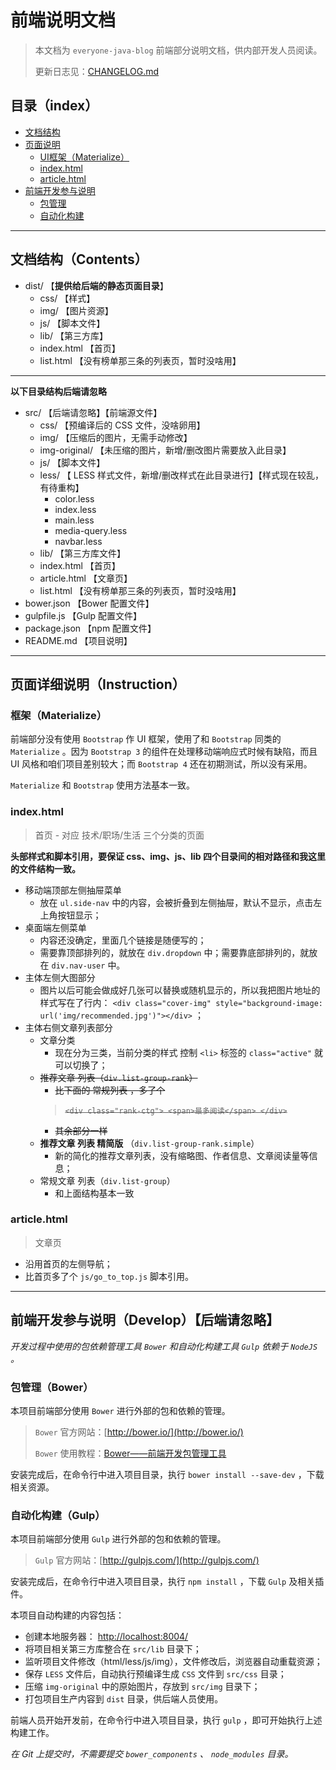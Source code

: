 # 前端说明文档

> 本文档为 `everyone-java-blog` 前端部分说明文档，供内部开发人员阅读。
> 
> 更新日志见：[CHANGELOG.md](https://github.com/xiaolongzuo/everyone-java-blog/blob/master/blog-front/README.md)

## 目录（index）

* [文档结构](#contents)
* [页面说明](#instruction)
    - [UI框架（Materialize）](#materialize)
    - [index.html](#indexhtml)
    - [article.html](#articlehtml)
* [前端开发参与说明](#develop)
    - [包管理](#bower)
    - [自动化构建](#gulp)


-----------------------------------------------------------------


## 文档结构（Contents）

* dist/                         【**提供给后端的静态页面目录**】
    - css/                      【样式】
    - img/                      【图片资源】
    - js/                       【脚本文件】
    - lib/                      【第三方库】
    - index.html                【首页】
    - list.html                 【没有榜单那三条的列表页，暂时没啥用】


-----------------------------------------------------------------


**以下目录结构后端请忽略**

* src/                          【后端请忽略】【前端源文件】
    - css/                      【预编译后的 CSS 文件，没啥卵用】
    - img/                      【压缩后的图片，无需手动修改】
    - img-original/             【未压缩的图片，新增/删改图片需要放入此目录】
    - js/                       【脚本文件】
    - less/                     【 LESS 样式文件，新增/删改样式在此目录进行】【样式现在较乱，有待重构】
        + color.less
        + index.less
        + main.less
        + media-query.less
        + navbar.less
    - lib/                      【第三方库文件】
    - index.html                【首页】
    - article.html              【文章页】
    - list.html                 【没有榜单那三条的列表页，暂时没啥用】
* bower.json                    【Bower 配置文件】
* gulpfile.js                   【Gulp 配置文件】
* package.json                  【npm 配置文件】
* README.md                     【项目说明】


-----------------------------------------------------------------


## 页面详细说明（Instruction）

### 框架（Materialize）

前端部分没有使用 `Bootstrap` 作 UI 框架，使用了和 `Bootstrap` 同类的 `Materialize` 。因为 `Bootstrap 3` 的组件在处理移动端响应式时候有缺陷，而且 UI 风格和咱们项目差别较大；而 `Bootstrap 4` 还在初期测试，所以没有采用。

`Materialize` 和 `Bootstrap` 使用方法基本一致。

### index.html

> 首页 - 对应 技术/职场/生活 三个分类的页面

**头部样式和脚本引用，要保证 css、img、js、lib 四个目录间的相对路径和我这里的文件结构一致。**

* 移动端顶部左侧抽屉菜单
    - 放在 `ul.side-nav` 中的内容，会被折叠到左侧抽屉，默认不显示，点击左上角按钮显示；
* 桌面端左侧菜单
    - 内容还没确定，里面几个链接是随便写的；
    - 需要靠顶部排列的，就放在 `div.dropdown` 中；需要靠底部排列的，就放在 `div.nav-user` 中。
* 主体左侧大图部分
    - 图片以后可能会做成好几张可以替换或随机显示的，所以我把图片地址的样式写在了行内： `<div class="cover-img" style="background-image: url('img/recommended.jpg')"></div>` ；
* 主体右侧文章列表部分
    - 文章分类
        + 现在分为三类，当前分类的样式 控制 `<li>` 标签的 `class="active"` 就可以切换了；
    - ~~推荐文章 列表（`div.list-group-rank`）~~
        + ~~比下面的 常规列表 ，多了个~~
        > ~~`<div class="rank-ctg"> <span>最多阅读</span> </div>`~~
        + ~~其余部分一样~~
    - **推荐文章 列表 精简版** （`div.list-group-rank.simple`）
        + 新的简化的推荐文章列表，没有缩略图、作者信息、文章阅读量等信息；
    - 常规文章 列表（`div.list-group`）
        + 和上面结构基本一致


### article.html

> 文章页

* 沿用首页的左侧导航；
* 比首页多了个 `js/go_to_top.js` 脚本引用。


-----------------------------------------------------------------


## 前端开发参与说明（Develop）【后端请忽略】

*开发过程中使用的包依赖管理工具 `Bower` 和自动化构建工具 `Gulp` 依赖于 `NodeJS` 。*


### 包管理（Bower）

本项目前端部分使用 `Bower` 进行外部的包和依赖的管理。

> `Bower` 官方网站：[http://bower.io/](http://bower.io/)
> 
> `Bower` 使用教程：[Bower——前端开发包管理工具](http://www.tuicool.com/articles/v2a2yq)

安装完成后，在命令行中进入项目目录，执行 `bower install --save-dev` ，下载相关资源。


### 自动化构建（Gulp）

本项目前端部分使用 `Gulp` 进行外部的包和依赖的管理。

> `Gulp` 官方网站：[http://gulpjs.com/](http://gulpjs.com/)

安装完成后，在命令行中进入项目目录，执行 `npm install` ，下载 `Gulp` 及相关插件。

本项目自动构建的内容包括：

* 创建本地服务器： [http://localhost:8004/](http://localhost:8004/)
* 将项目相关第三方库整合在 `src/lib` 目录下；
* 监听项目文件修改（html/less/js/img），文件修改后，浏览器自动重载资源；
* 保存 `LESS` 文件后，自动执行预编译生成 `CSS` 文件到 `src/css` 目录；
* 压缩 `img-original` 中的原始图片，存放到 `src/img` 目录下；
* 打包项目生产内容到 `dist` 目录，供后端人员使用。

前端人员开始开发前，在命令行中进入项目目录，执行 `gulp` ，即可开始执行上述构建工作。

*在 Git 上提交时，不需要提交 `bower_components` 、 `node_modules` 目录。*

